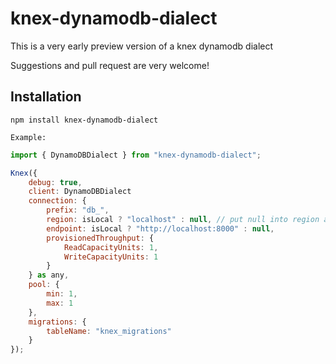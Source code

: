 # knex-dynamodb-dialect

This is a very early preview version of a knex dynamodb dialect

Suggestions and pull request are very welcome!

## Installation

```
npm install knex-dynamodb-dialect
```

`Example:`

```javascript
import { DynamoDBDialect } from "knex-dynamodb-dialect";

Knex({
    debug: true,
    client: DynamoDBDialect
    connection: {
        prefix: "db_",
        region: isLocal ? "localhost" : null, // put null into region and ednpoint when you're inside a aws environment. For example lambda
        endpoint: isLocal ? "http://localhost:8000" : null,
        provisionedThroughput: {
            ReadCapacityUnits: 1,
            WriteCapacityUnits: 1
        }
    } as any,
    pool: {
        min: 1,
        max: 1
    },
    migrations: {
        tableName: "knex_migrations"
    }
});
```
